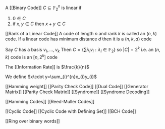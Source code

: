 A [[Binary Code]] $C\subseteq \mathbb{F}_{2}^{n}$ is linear if
1. $0\in C$
2. if $x,y\in C$ then $x+y\in C$

[[Rank of a Linear Code]]
A code of length $n$ and rank $k$ is called an $(n,k)$ code. 
If a linear code has minimum distance $d$ then it is a $(n,k,d)$ code

Say $C$ has a basis $v_{1},\dots,v_{k}$
Then $C=\left\{  \sum \lambda_{i}v_{i}:\lambda_{i}\in \mathbb{F}_{2}  \right\}$ so $\lvert C \rvert=2^{k}$
i.e. an $(n,k)$ code is an $[n,2^{k}]$ code

The [[Information Rate]] is $\frac{k}{n}$

We define $x\cdot y=\sum_{i}^{n}x_{i}y_{i}$

[[Hamming weight]]
[[Parity Check Code]]
[[Dual Code]]
[[Generator Matrix]]
[[Parity Check Matrix]]
[[Syndrome]]
[[Syndrome Decoding]]

[[Hamming Codes]]
[[Reed-Muller Codes]]

[[Cyclic Code]]
[[Cyclic Code with Defining Set]]
[[BCH Code]]


[[Ring over binary words]]

